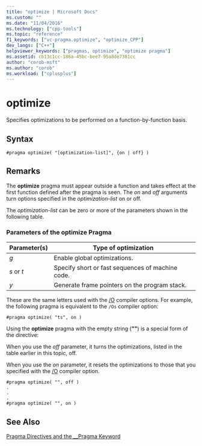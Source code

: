 ```yaml
---
title: "optimize | Microsoft Docs"
ms.custom: ""
ms.date: "11/04/2016"
ms.technology: ["cpp-tools"]
ms.topic: "reference"
f1_keywords: ["vc-pragma.optimize", "optimize_CPP"]
dev_langs: ["C++"]
helpviewer_keywords: ["pragmas, optimize", "optimize pragma"]
ms.assetid: cb13c1cc-186a-45bc-bee7-95a8de7381cc
author: "corob-msft"
ms.author: "corob"
ms.workload: ["cplusplus"]
---
```

# optimize
Specifies optimizations to be performed on a function-by-function basis.  
  
## Syntax  
  
```  
#pragma optimize( "[optimization-list]", {on | off} )  
```  
  
## Remarks  

The **optimize** pragma must appear outside a function and takes effect at the first function defined after the pragma is seen. The *on* and *off* arguments turn options specified in the *optimization-list* on or off.  
  
The *optimization-list* can be zero or more of the parameters shown in the following table.  
  
### Parameters of the optimize Pragma  
  
|Parameter(s)|Type of optimization|  
|--------------------|--------------------------|  
|*g*|Enable global optimizations.|  
|*s* or *t*|Specify short or fast sequences of machine code.|  
|*y*|Generate frame pointers on the program stack.|  
  
These are the same letters used with the [/O](../build/reference/o-options-optimize-code.md) compiler options. For example, the following pragma is equivalent to the `/Os` compiler option:  
  
```  
#pragma optimize( "ts", on )  
```  
  
Using the **optimize** pragma with the empty string (**""**) is a special form of the directive:  
  
When you use the *off* parameter, it turns the optimizations, listed in the table earlier in this topic, off.  
  
When you use the *on* parameter, it resets the optimizations to those that you specified with the [/O](../build/reference/o-options-optimize-code.md) compiler option.  
  
```  
#pragma optimize( "", off )  
.  
.  
.  
#pragma optimize( "", on )   
```  
  
## See Also  
 
[Pragma Directives and the __Pragma Keyword](../preprocessor/pragma-directives-and-the-pragma-keyword.md)